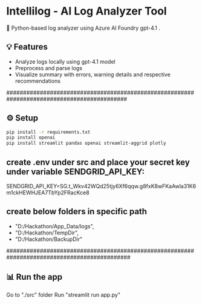 # Intellilog - AI Log Analyzer Tool

🚀 Python-based log analyzer using Azure AI Foundry gpt-4.1 .

## 💡 Features

- Analyze logs locally using gpt-4.1 model
- Preprocess and parse logs
- Visualize summary with errors, warning details and respective recommendations

############################################################################################

## ⚙️ Setup

```bash
pip install -r requirements.txt
pip install openai
pip install streamlit pandas openai streamlit-aggrid plotly
```

## create .env under src and place your secret key under variable SENDGRID_API_KEY:

SENDGRID_API_KEY=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

## create below folders in specific path

- "D:/Hackathon/App_Data/logs",
- "D:/Hackathon/TempDir",
- "D:/Hackathon/BackupDir"

#############################################################################################

## 📊 Run the app

Go to "./src" folder
Run "streamlit run app.py"
